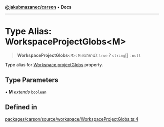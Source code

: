[**@jakubmazanec/carson**](../README.md) • **Docs**

---

# Type Alias: WorkspaceProjectGlobs\<M\>

> **WorkspaceProjectGlobs**\<`M`\>: `M` _extends_ `true` ? `string`[] : `null`

Type alias for [Workspace.projectGlobs](../classes/Workspace.md#projectglobs) property.

## Type Parameters

• **M** _extends_ `boolean`

## Defined in

[packages/carson/source/workspace/WorkspaceProjectGlobs.ts:4](https://github.com/jakubmazanec/tools/blob/4809b04453aafb35a917917e0b4964a9ec0cd132/packages/carson/source/workspace/WorkspaceProjectGlobs.ts#L4)
